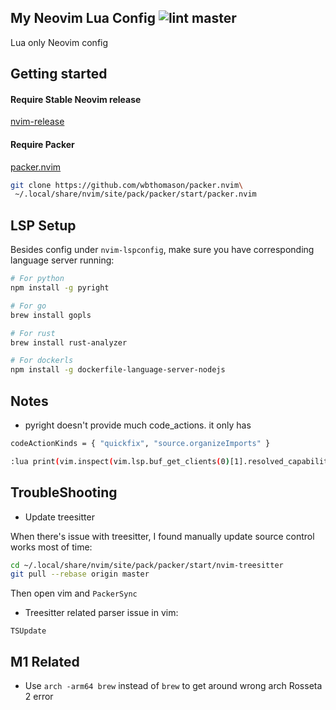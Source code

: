 My Neovim Lua Config   ![lint master](https://github.com/XiaoConstantine/nvim_lua_config/actions/workflows/lint.yml/badge.svg)
---------------------
Lua only Neovim config


Getting started
---------------

#### Require Stable Neovim release
[nvim-release](https://github.com/neovim/neovim/releases)

#### Require Packer
[packer.nvim](https://github.com/wbthomason/packer.nvim)

```bash
git clone https://github.com/wbthomason/packer.nvim\
 ~/.local/share/nvim/site/pack/packer/start/packer.nvim
```


LSP Setup
---------

Besides config under `nvim-lspconfig`, make sure you have corresponding
language server running:

```bash
# For python
npm install -g pyright

# For go
brew install gopls

# For rust
brew install rust-analyzer

# For dockerls
npm install -g dockerfile-language-server-nodejs

```

Notes
-----

* pyright doesn't provide much code_actions. it only has
```bash
codeActionKinds = { "quickfix", "source.organizeImports" }

:lua print(vim.inspect(vim.lsp.buf_get_clients(0)[1].resolved_capabilities))
```

TroubleShooting
---------------
* Update treesitter

When there's issue with treesitter, I found manually update source control works most of time:
```bash
cd ~/.local/share/nvim/site/pack/packer/start/nvim-treesitter
git pull --rebase origin master

```
Then open vim and `PackerSync`

* Treesitter related parser issue
in vim:

```vim
TSUpdate

```



M1 Related
----------

* Use `arch -arm64 brew` instead of `brew` to get around wrong arch Rosseta 2 error
